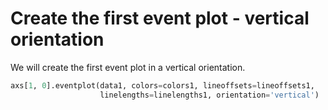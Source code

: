# Create the first event plot - vertical orientation

We will create the first event plot in a vertical orientation.

```python
axs[1, 0].eventplot(data1, colors=colors1, lineoffsets=lineoffsets1,
                    linelengths=linelengths1, orientation='vertical')
```
